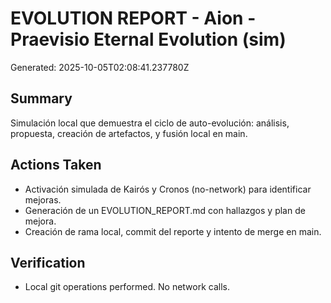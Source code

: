 # EVOLUTION REPORT - Aion - Praevisio Eternal Evolution (sim)
Generated: 2025-10-05T02:08:41.237780Z
## Summary
Simulación local que demuestra el ciclo de auto-evolución: análisis, propuesta, creación de artefactos, y fusión local en main.
## Actions Taken
- Activación simulada de Kairós y Cronos (no-network) para identificar mejoras.
- Generación de un EVOLUTION_REPORT.md con hallazgos y plan de mejora.
- Creación de rama local, commit del reporte y intento de merge en main.

## Verification
- Local git operations performed. No network calls.
